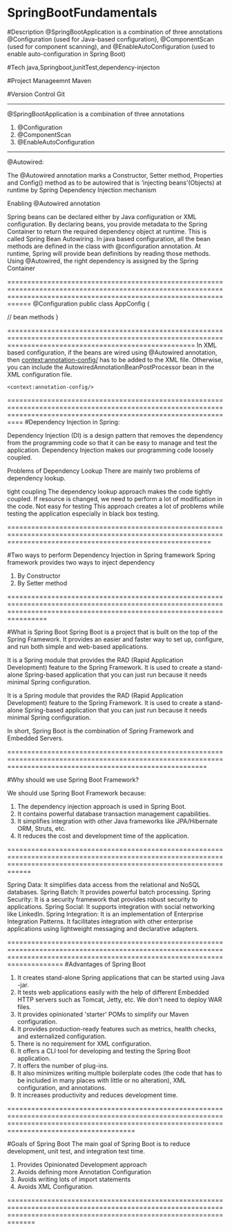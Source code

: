 # SpringBootFundamentals

#Description
@SpringBootApplication is a combination of three annotations @Configuration (used for Java-based configuration), @ComponentScan (used for component scanning), and @EnableAutoConfiguration (used to enable auto-configuration in Spring Boot)




#Tech
java,Springboot,junitTest,dependency-injecton

#Project Manageemnt
Maven

#Version Control
Git

-----------------------------------------------------------------------------------------------------------------------------------------------------
@SpringBootApplication is a combination of three annotations
1) @Configuration
2) @ComponentScan
3) @EnableAutoConfiguration


----------------------------------------------------------------------------------------------------------------------------------------------------
@Autowired:

The @Autowired annotation marks a Constructor, Setter method, Properties and Config() method as to be autowired that is ‘injecting beans'(Objects) at runtime by Spring Dependency Injection mechanism


Enabling @Autowired annotation

Spring beans can be declared either by Java configuration or XML configuration. By declaring beans, you provide metadata to the Spring Container to return the required dependency object at runtime. 
This is called Spring Bean Autowiring. 
In java based configuration, all the bean methods are defined in the class with @configuration annotation. 
At runtime, Spring will provide bean definitions by reading those methods. Using @Autowired, the right dependency is assigned by the Spring Container

========================================================================================================================================================================
@Configuration
public class AppConfig {

// bean methods
}

===========================================================================================================================================================
In XML based configuration, if the beans are wired using @Autowired annotation, 
then <context:annotation-config/> has to be added to the XML file. 
Otherwise, you can include the AutowiredAnnotationBeanPostProcessor bean in the XML configuration file.

<?xml version="1.0" encoding="UTF-8"?>
<beans xmlns="http://www.springframework.org/schema/beans"
        xmlns:xsi="http://www.w3.org/2001/XMLSchema-instance"
        xsi:schemaLocation="http://www.springframework.org/schema/beans
        https://www.springframework.org/schema/beans/spring-beans.xsd
        http://www.springframework.org/schema/context
        http://www.springframework.org/schema/context/spring-context.xsd"
        xmlns:context="http://www.springframework.org/schema/context"
        >

    <context:annotation-config/>
	
======================================================================================================================================================================
#Dependency Injection in Spring: 

Dependency Injection (DI) is a design pattern that removes the dependency from the programming code so that it can be easy to manage and test the application. 
Dependency Injection makes our programming code loosely coupled.

Problems of Dependency Lookup
There are mainly two problems of dependency lookup.

tight coupling The dependency lookup approach makes the code tightly coupled. 
If resource is changed, we need to perform a lot of modification in the code.
Not easy for testing This approach creates a lot of problems while testing the application especially in black box testing.


===============================================================================================================================================================

#Two ways to perform Dependency Injection in Spring framework
Spring framework provides two ways to inject dependency

1) By Constructor
2) By Setter method

============================================================================================================================================================================

#What is Spring Boot
Spring Boot is a project that is built on the top of the Spring Framework. It provides an easier and faster way to set up, configure, and run both simple and web-based applications.

It is a Spring module that provides the RAD (Rapid Application Development) feature to the Spring Framework. 
It is used to create a stand-alone Spring-based application that you can just run because it needs minimal Spring configuration.

It is a Spring module that provides the RAD (Rapid Application Development) feature to the Spring Framework. 
It is used to create a stand-alone Spring-based application that you can just run because it needs minimal Spring configuration.

In short, Spring Boot is the combination of Spring Framework and Embedded Servers.

==============================================================================================================================================================

#Why should we use Spring Boot Framework?

We should use Spring Boot Framework because:

1) The dependency injection approach is used in Spring Boot.
2) It contains powerful database transaction management capabilities.
3) It simplifies integration with other Java frameworks like JPA/Hibernate ORM, Struts, etc.
4) It reduces the cost and development time of the application.

========================================================================================================================================================================

Spring Data: It simplifies data access from the relational and NoSQL databases.
Spring Batch: It provides powerful batch processing.
Spring Security: It is a security framework that provides robust security to applications.
Spring Social: It supports integration with social networking like LinkedIn.
Spring Integration: It is an implementation of Enterprise Integration Patterns. It facilitates integration with other enterprise applications using lightweight messaging and declarative adapters.

================================================================================================================================================================================
#Advantages of Spring Boot

1) It creates stand-alone Spring applications that can be started using Java -jar.
2) It tests web applications easily with the help of different Embedded HTTP servers such as Tomcat, Jetty, etc. We don't need to deploy WAR files.
3) It provides opinionated 'starter' POMs to simplify our Maven configuration.
4) It provides production-ready features such as metrics, health checks, and externalized configuration.
5) There is no requirement for XML configuration.
6) It offers a CLI tool for developing and testing the Spring Boot application.
7) It offers the number of plug-ins.
8) It also minimizes writing multiple boilerplate codes (the code that has to be included in many places with little or no alteration), XML configuration, and annotations.
9) It increases productivity and reduces development time.

==================================================================================================================================================================================================

#Goals of Spring Boot
The main goal of Spring Boot is to reduce development, unit test, and integration test time.

1) Provides Opinionated Development approach
2) Avoids defining more Annotation Configuration
3) Avoids writing lots of import statements
4) Avoids XML Configuration.

=========================================================================================================================================================================